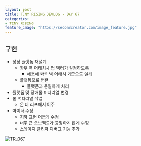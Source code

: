 ```yaml
---
layout: post
title: TINY RISING DEVLOG - DAY 67
categories:
- TINY RISING
feature_image: "https://secondcreator.com/image_feature.jpg"
---
```


## 구현
- 성장 플랫폼 재설계
  - 좌우 벽 어태치시 업 벡터가 일정하도록
    - 애초에 좌측 벽 어태치 기준으로 설계
  - 플랫폼으로 변환
    - 플랫폼과 동일하게 처리
- 플랫폼 및 장애물 머티리얼 변경
- 물 머티리얼 작업
  - 온 더 리프에서 이주
- 마이너 수정
  - 지하 표현 어둡게 수정
  - 너무 큰 오브젝트가 등장하지 않게 수정
  - 스테이지 클리어 디버그 기능 추가

![TR_067](https://secondcreator.com/blog/imgs/TR_067.png)

